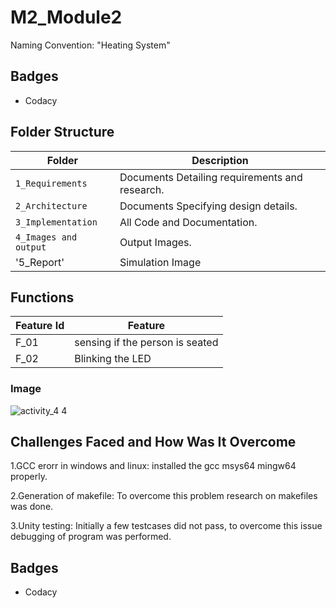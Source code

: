 # M2_Module2
Naming Convention:  "Heating System"

##  Badges
* Codacy


## Folder Structure
Folder               | Description
-------------------  | -----------------------------------------
`1_Requirements`     | Documents Detailing requirements and research.
`2_Architecture`     | Documents Specifying design details.
`3_Implementation`   | All Code and Documentation.
`4_Images and output`| Output Images.
'5_Report'           | Simulation Image

## Functions 

| Feature Id | Feature |
| -----------|---------|
|F_01|  sensing if the person is seated  |
|F_02| Blinking the LED  |

### Image

![activity_4 4](https://user-images.githubusercontent.com/94169797/144205368-60e9bf0a-fb85-4913-92df-f6a46ada786a.jpg)



## Challenges Faced and How Was It Overcome

1.GCC erorr in windows and linux: installed the gcc msys64 mingw64 properly.

2.Generation of makefile: To overcome this problem research on makefiles was done.

3.Unity testing: Initially a few testcases did not pass, to overcome this issue debugging of program was performed.




## Badges
*   Codacy
